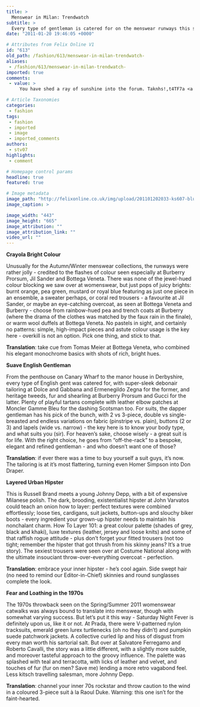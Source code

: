 ```yaml
---
title: >
  Menswear in Milan: Trendwatch
subtitle: >
  Every type of gentleman is catered for on the menswear runways this season, from the fashionably daring to the handsomely debonair
date: "2011-01-20 19:46:05 +0000"

# Attributes from Felix Online V1
id: "613"
old_path: /fashion/613/menswear-in-milan-trendwatch-
aliases:
 - /fashion/613/menswear-in-milan-trendwatch-
imported: true
comments:
 - value: >
     You have shed a ray of sunshine into the forum. Taknhs!,t4TF7a <a href="http://jwrnljpfhgpv.com/">jwrnljpfhgpv</a>

# Article Taxonomies
categories:
 - fashion
tags:
 - fashion
 - imported
 - image
 - imported_comments
authors:
 - stv07
highlights:
 - comment

# Homepage control params
headline: true
featured: true

# Image metadata
image_path: "http://felixonline.co.uk/img/upload/201101202033-ks607-blueboat.jpg"
image_caption: >

image_width: "443"
image_height: "665"
image_attribution: ""
image_attribution_link: ""
video_url: ""
---
```


__Crayola Bright Colour__

Unusually for the Autumn/Winter menswear collections, the runways were rather jolly - credited to the flashes of colour seen especially at Burberry Prorsum, Jil Sander and Bottega Veneta. There was none of the jewel-hued colour blocking we saw over at womenswear, but just pops of juicy brights: burnt orange, pea green, mustard or royal blue featuring as just one piece in an ensemble, a sweater perhaps, or coral red trousers - a favourite at Jil Sander, or maybe an eye-catching overcoat, as seen at Bottega Veneta and Burberry - choose from rainbow-hued pea and trench coats at Burberry (where the drama of the clothes was matched by the faux rain in the finale), or warm wool duffels at Bottega Veneta. No pastels in sight, and certainly no patterns: simple, high-impact pieces and astute colour usage is the key here - overkill is not an option. Pick one thing, and stick to that.

__Translation__: take cue from Tomas Meier at Bottega Veneta, who combined his elegant monochrome basics with shots of rich, bright hues.

__Suave English Gentleman__

From the penthouse on Canary Wharf to the manor house in Derbyshire, every type of English gent was catered for, with super-sleek debonair tailoring at Dolce and Gabbana and Ermenegildo Zegna for the former, and heritage tweeds, fur and shearling at Burberry Prorsum and Gucci for the latter. Plenty of playful tartans complete with leather elbow patches at Moncler Gamme Bleu for the dashing Scotsman too. For suits, the dapper gentleman has his pick of the bunch, with 2 vs 3-piece, double vs single-breasted and endless variations on fabric (pinstripe vs. plain), buttons (2 or 3) and lapels (wide vs. narrow) - the key here is to know your body type, and what suits you (sir). For heaven’s sake, choose wisely - a great suit is for life. With the right choice, he goes from “off-the-rack” to a bespoke, elegant and refined gentleman - and who doesn’t want one of those?

__Translation__: if ever there was a time to buy yourself a suit guys, it’s now. The tailoring is at it’s most flattering, turning even Homer Simpson into Don Draper.

__Layered Urban Hipster__

This is Russell Brand meets a young Johnny Depp, with a bit of expensive Milanese polish. The dark, brooding, existentialist hipster at John Varvatos could teach an onion how to layer: perfect textures were combined effortlessly; loose ties, cardigans, suit jackets, button-ups and slouchy biker boots - every ingredient your grown-up hipster needs to maintain his nonchalant charm. How To Layer 101: a great colour palette (shades of grey, black and khaki), luxe textures (leather, jersey and loose knits) and some of that raffish rogue attitude - plus don’t forget your fitted trousers (not too tight; remember the hipster that got thrush from his skinny jeans? It’s a true story). The sexiest trousers were seen over at Costume National along with the ultimate insouciant throw-over-everything overcoat - perfection.

__Translation__: embrace your inner hipster - he’s cool again. Side swept hair (no need to remind our Editor-in-Chief) skinnies and round sunglasses complete the look.

__Fear and Loathing in the 1970s__

The 1970s throwback seen on the Spring/Summer 2011 womenswear catwalks was always bound to translate into menswear, though with somewhat varying success. But let’s put it this way - Saturday Night Fever is definitely upon us, like it or not. At Prada, there were V-patterned nylon tracksuits, emerald green lurex turtlenecks (oh no they didn’t) and pumpkin suede patchwork jackets. A collective curled lip and hiss of disgust from every man worth his sartorial salt. But over at Salvatore Ferregamo and Roberto Cavalli, the story was a little different, with a slightly more subtle, and moreover tasteful approach to the groovy influence. The palette was splashed with teal and terracotta, with licks of leather and velvet, and touches of fur (fur on men? Save me) lending a more retro vagabond feel. Less kitsch travelling salesman, more Johnny Depp.

__Translation__: channel your inner 70s rockstar and throw caution to the wind in a coloured 3-piece suit à la Raoul Duke. Warning: this one isn’t for the faint-hearted.
